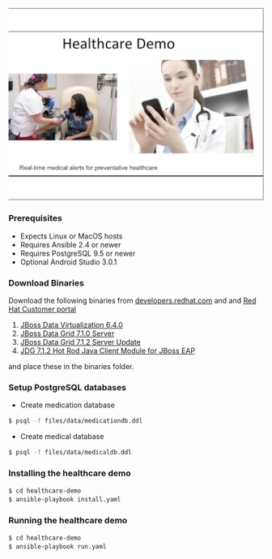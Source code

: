 ![Healthcare demo header](docs/images/header.png?raw=true "Healthcare demo")

### Prerequisites

- Expects Linux or MacOS hosts
- Requires Ansible 2.4 or newer
- Requires PostgreSQL 9.5 or newer
- Optional Android Studio 3.0.1

### Download Binaries

Download the following binaries from [developers.redhat.com](http://developers.redhat.com) and 
and [Red Hat Customer portal](http://access.redhat.com/downloads) 

1. [JBoss Data Virtualization 6.4.0](https://developers.redhat.com/download-manager/file/jboss-dv-6.4.0-installer.jar)
2. [JBoss Data Grid 7.1.0 Server](https://developers.redhat.com/download-manager/file/jboss-datagrid-7.1.0-server.zip)
3. [JBoss Data Grid 7.1.2 Server Update](https://access.redhat.com/jbossnetwork/restricted/softwareDownload.html?softwareId=56221)
4. [JDG 7.1.2 Hot Rod Java Client Module for JBoss EAP](https://access.redhat.com/jbossnetwork/restricted/softwareDownload.html?softwareId=56241)

and place these in the binaries folder.

### Setup PostgreSQL databases

- Create medication database

``` bash
$ psql -f files/data/medicationdb.ddl 
```

- Create medical database 

``` bash
$ psql -f files/data/medicaldb.ddl 
```


### Installing the healthcare demo

``` bash
$ cd healthcare-demo
$ ansible-playbook install.yaml
```

### Running the healthcare demo

``` bash
$ cd healthcare-demo
$ ansible-playbook run.yaml
```
